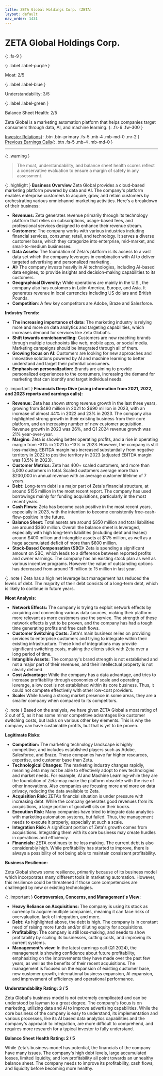 ```yaml
---
title: ZETA Global Holdings Corp. (ZETA)
layout: default
nav_order: 1431
---
```


# ZETA Global Holdings Corp.
{: .fs-9 }

{: .label .label-purple }

Moat: 2/5

{: .label .label-blue }

Understandability: 3/5

{: .label .label-green }

Balance Sheet Health: 2/5

Zeta Global is a marketing automation platform that helps companies target consumers through data, AI, and machine learning.
{: .fs-6 .fw-300 }

[Investor Relations](https://www.google.com/search?q=ZETA+investor+relations){: .btn .btn-primary .fs-5 .mb-4 .mb-md-0 .mr-2 }
[Previous Earnings Calls](https://discountingcashflows.com/company/ZETA/transcripts/){: .btn .fs-5 .mb-4 .mb-md-0 }

---

{: .warning }
>The moat, understandability, and balance sheet health scores reflect a conservative evaluation to ensure a margin of safety in any assessment.



{: .highlight }
**Business Overview**
Zeta Global provides a cloud-based marketing platform powered by data and AI. The company's platform enables enterprise customers to acquire, grow, and retain customers by orchestrating various omnichannel marketing activities. Here's a breakdown of their business:

*   **Revenues:** Zeta generates revenue primarily through its technology platform that relies on subscriptions, usage-based fees, and professional services designed to enhance their revenue stream.
*   **Customers:** The company works with various industries including financial services, consumer, retail, and technology. It serves a diverse customer base, which they categorize into enterprise, mid-market, and small-to-medium businesses.
*   **Data Assets:** The foundation of Zeta's platform is its access to a vast data set which the company leverages in combination with AI to deliver targeted advertising and personalized marketing.
*   **AI:** The company invests heavily in AI technologies, including AI-based data engines, to provide insights and decision-making capabilities to its customers.
*   **Geographical Diversity:** While operations are mainly in the U.S., the company also has customers in Latin America, Europe, and Asia. It generates revenue in local currencies including US dollars and British Pounds.
*   **Competition**: A few key competitors are Adobe, Braze and Salesforce.

**Industry Trends:**

*   **The increasing importance of data:** The marketing industry is relying more and more on data analytics and targeting capabilities, which increases demand for services like Zeta Global's. 
*   **Shift towards omnichannelling:** Customers are now reaching brands through multiple touchpoints like web, mobile apps, or social media. Marketing campaigns should be integrated through all of them.
*   **Growing focus on AI**: Customers are looking for new approaches and innovative solutions powered by AI and machine learning to better understand and target their potential consumers.
*   **Emphasis on personalization:** Brands are aiming to provide personalized experiences to the consumers, increasing the demand for marketing that can identify and target individual needs.

{: .important }
**Financials Deep Dive (using information from 2021, 2022, and 2023 reports and earnings calls):**

*  **Revenue:** Zeta has shown strong revenue growth in the last three years, growing from $480 million in 2021 to $690 million in 2023, with an increase of almost 44% in 2022 and 23% in 2023. The company also highlighted strong growth in their existing business from their core platform, and an increasing number of new customer acquisition. Revenue growth in 2023 was 26%, and Q1 2024 revenue growth was 21% year-over-year.
*  **Margins:** Zeta is showing better operating profits, and a rise in operating margin from -31% in 2021 to -13% in 2023. However, the company is still loss-making. EBITDA margin has increased substantially from negative territory in 2022 to positive territory in 2023 (adjusted EBITDA margin was 13.5% in 2023).
*   **Customer Metrics:** Zeta has 400+ scaled customers, and more than 5,000 customers in total. Scaled customers average more than $200,000 in annual revenue with an average customer lifetime of 7 years.
*   **Debt:** Long-term debt is a major part of Zeta's financial structure, at around $155 million in the most recent report. The company has used borrowings mainly for funding acquisitions, particularly in the most recent years.
*   **Cash Flows:** Zeta has become cash positive in the most recent years, especially in 2023, with the intention to become consistently free-cash-flow-positive in the future.
*  **Balance Sheet:** Total assets are around $850 million and total liabilities are around $360 million. Overall the balance sheet is leveraged, especially with high long-term liabilities (including debt and leases) around $400 million and intangible assets at $175 million, as well as a huge accumulated deficit of more than $600 million.
*   **Stock-Based Compensation (SBC):** Zeta is spending a significant amount on SBC, which leads to a difference between reported profits and owner earnings. The company has an existing stock plan as well as various incentive programs. However the value of outstanding options has decreased from around 18 million to 15 million in last year.

{: .note }
Zeta has a high net leverage but management has reduced the levels of debt. The majority of their debt consists of a long-term debt, which is likely to continue in future years.

**Moat Analysis:**

*   **Network Effects:** The company is trying to exploit network effects by acquiring and connecting various data sources, making their platform more relevant as more customers use the service. The strength of these network effects is yet to be proven, and the company has had a tough time generating profits and free cash flows.
*   **Customer Switching Costs:** Zeta's main business relies on providing services to enterprise customers and trying to integrate within their existing infrastructure. These kind of integrations may provide significant switching costs, making the clients stick with Zeta over a long period of time.
*   **Intangible Assets:** The company's brand strength is not established and not a major part of their revenues, and their intellectual property is not clearly defined.
*   **Cost Advantage:** While the company has a data advantage, and tries to increase profitability through economies of scale and operating leverage, a low cost is not established within its core business. Thus, it could not compete effectively with other low-cost providers.
*   **Scale:** While having a strong market presence in some areas, they are a smaller company when compared to its competitors.

{: .note }
Based on the analysis, we have given ZETA Global a moat rating of 2 out of 5, as it has some minor competitive advantages like customer switching costs, but lacks on various other key elements. This is why the company can have sustainable profits, but that is yet to be proven.

**Legitimate Risks:**

*   **Competition:** The marketing technology landscape is highly competitive, and includes established players such as Adobe, Salesforce, and Braze. These companies have far higher resources, expertise, and customer base than Zeta.
*   **Technological Changes:** The marketing industry changes rapidly, meaning Zeta may not be able to effectively adopt to new technologies and market needs. For example, AI and Machine Learning-while they are the foundation of Zeta-may make the platform obsolete with the rise of other innovations. Also companies are focusing more and more on data privacy, reducing the data available to Zeta.
*   **Acquisition Risk:** ZETA’s financial situation is under pressure with increasing debt. While the company generates good revenues from its acquisitions, a large portion of goodwill sits on their books.
*   **Execution Risk:** Many companies have tried to integrate data analytics with marketing automation systems, but failed. Thus, the management needs to execute it properly, especially at such a scale.
*   **Integration Risk:** A significant portion of Zeta's growth comes from acquisitions. Integrating them with its core business may create hurdles in operations and efficiency.
*  **Financials:** ZETA continues to be loss making. The current debt is also considerably high. While profitability has started to improve, there is always a possibility of not being able to maintain consistent profitability.

**Business Resilience:**

Zeta Global shows some resilience, primarily because of its business model which incorporates many different tools in marketing automation. However, this resilience could be threatened if those core competencies are challenged by new or existing technologies. 

{: .important }
**Controversies, Concerns, and Management's View:**

*   **Heavy Reliance on Acquisitions:** The company is using its stock as currency to acquire multiple companies, meaning it can face risks of overvaluation, lack of integration, and more.
*   **Debt:** As highlighted above, the debt is high. The company is in constant need of raising more funds and/or diluting equity for acquisitions.
*   **Profitability:** The company is still loss-making, and needs to show profitability by scaling its businesses, cutting costs, and improving its current systems.
*  **Management's view:** In the latest earnings call (Q1 2024), the management is showing confidence about future profitability, emphasizing on the improvements they have made over the past few years, as well as the benefits of their recent acquisitions. The management is focused on the expansion of existing customer base, new customer growth, international business expansion, AI expansion, and improvement of efficiency and operational performance.

**Understandability Rating: 3 / 5**

Zeta Global's business model is not extremely complicated and can be understood by layman to a great degree. The company's focus is on marketing, utilizing data and AI to improve advertising capabilities. While the core business of the company is easy to understand, its implementation and various processes, like its AI based data analytics capabilities and the company's approach to integration, are more difficult to comprehend, and requires more research for a typical investor to fully understand.

**Balance Sheet Health Rating: 2 / 5**

While Zeta’s business model has potential, the financials of the company have many issues. The company's high debt levels, large accumulated losses, limited liquidity, and low profitability all point towards an unhealthy balance sheet. The company needs to improve its profitability, cash flows, and liquidity before becoming more healthy.
